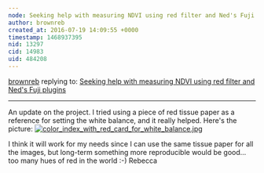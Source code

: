 ```yaml
---
node: Seeking help with measuring NDVI using red filter and Ned's Fuji plugins
author: brownreb
created_at: 2016-07-19 14:09:55 +0000
timestamp: 1468937395
nid: 13297
cid: 14983
uid: 484208
---
```




[brownreb](../profile/brownreb) replying to: [Seeking help with measuring NDVI using red filter and Ned's Fuji plugins](../notes/brownreb/07-18-2016/seeking-help-with-measuring-ndvi-using-red-filter-and-ned-s-fuji-plugins)

----
An update on the project. I tried using a piece of red tissue paper as a reference for setting the white balance, and it really helped. Here's the picture:
[![color_index_with_red_card_for_white_balance.jpg](//i.publiclab.org/system/images/photos/000/017/142/large/color_index_with_red_card_for_white_balance.jpg)](//i.publiclab.org/system/images/photos/000/017/142/original/color_index_with_red_card_for_white_balance.jpg)

I think it will work for my needs since I can use the same tissue paper for all the images, but long-term something more reproducible would be good... too many hues of red in the world :-)
Rebecca